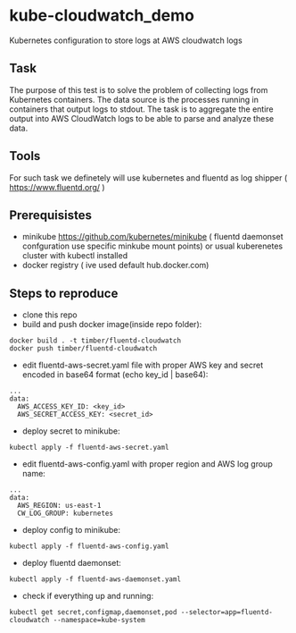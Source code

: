 # kube-cloudwatch_demo
Kubernetes configuration to store logs at AWS cloudwatch logs

## Task
The purpose of this test is to solve the problem of collecting logs from Kubernetes containers. The data source is the processes running in containers that output logs to stdout. The task is to aggregate the entire output into AWS CloudWatch logs to be able to parse and analyze these data. 
## Tools
For such task we definetely will use kubernetes and fluentd as log shipper ( https://www.fluentd.org/ )
## Prerequisistes
* minikube https://github.com/kubernetes/minikube ( fluentd daemonset confguration use specific minkube mount points) or usual kuberenetes cluster with kubectl installed
* docker registry ( ive used default hub.docker.com)
## Steps to reproduce
* clone this repo
* build and push docker image(inside repo folder):
```
docker build . -t timber/fluentd-cloudwatch
docker push timber/fluentd-cloudwatch
```
* edit fluentd-aws-secret.yaml file with proper AWS key and secret encoded in base64 format (echo key_id | base64):
```
...
data:
  AWS_ACCESS_KEY_ID: <key_id>
  AWS_SECRET_ACCESS_KEY: <secret_id>
  ```
* deploy secret to minikube:
```
kubectl apply -f fluentd-aws-secret.yaml
```
* edit fluentd-aws-config.yaml with proper region and AWS log group name: 
```
...
data:
  AWS_REGION: us-east-1
  CW_LOG_GROUP: kubernetes
```
* deploy config to minikube:
```
kubectl apply -f fluentd-aws-config.yaml
```
* deploy fluentd daemonset:
```
kubectl apply -f fluentd-aws-daemonset.yaml
```
* check if everything up and running:
```
kubectl get secret,configmap,daemonset,pod --selector=app=fluentd-cloudwatch --namespace=kube-system
```
